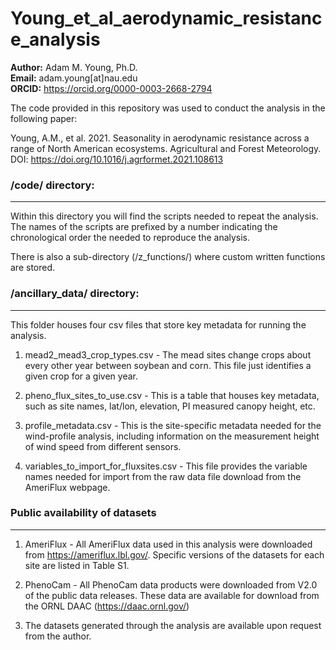 # Young_et_al_aerodynamic_resistance_analysis

**Author:** Adam M. Young, Ph.D.  
**Email:** adam.young[at]nau.edu  
**ORCID:** https://orcid.org/0000-0003-2668-2794  

The code provided in this repository was used to conduct the analysis in the following paper:

Young, A.M., et al. 2021. Seasonality in aerodynamic resistance across a range of North American ecosystems. 
Agricultural and Forest Meteorology. DOI: https://doi.org/10.1016/j.agrformet.2021.108613

### /code/ directory:
---------------------
Within this directory you will find the scripts needed to repeat the analysis. The names of the scripts are 
prefixed by a number indicating the chronological order the needed to reproduce the analysis.

There is also a sub-directory (/z_functions/) where custom written functions are stored.

### /ancillary_data/ directory:
---------------------
This folder houses four csv files that store key metadata for running the analysis.

1. mead2_mead3_crop_types.csv - The mead sites change crops about every other year between soybean and corn. This file just identifies a given crop for a given year.

2. pheno_flux_sites_to_use.csv - This is a table that houses key metadata, such as site names, lat/lon, elevation, PI measured canopy height, etc.

3. profile_metadata.csv - This is the site-specific metadata needed for the wind-profile analysis, including information on the measurement height of wind speed from different sensors.

4. variables_to_import_for_fluxsites.csv - This file provides the variable names needed for import from the raw data file download from the AmeriFlux webpage.

### Public availability of datasets
---------------------
1. AmeriFlux - All AmeriFlux data used in this analysis were downloaded from https://ameriflux.lbl.gov/. Specific versions of the datasets for each site are listed in Table S1.

2. PhenoCam - All PhenoCam data products were downloaded from V2.0 of the public data releases. These data are available for download from the ORNL DAAC (https://daac.ornl.gov/)

3. The datasets generated through the analysis are available upon request from the author.

